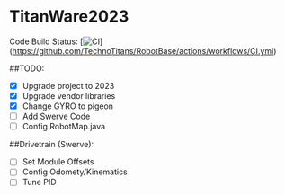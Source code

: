 # TitanWare2023

Code Build Status: [![CI](https://github.com/TechnoTitans/RobotBase/actions/workflows/CI.yml/badge.svg)]
(https://github.com/TechnoTitans/RobotBase/actions/workflows/CI.yml)

##TODO:
- [x] Upgrade project to 2023
- [x] Upgrade vendor libraries
- [x] Change GYRO to pigeon
- [ ] Add Swerve Code
- [ ] Config RobotMap.java

##Drivetrain (Swerve):
- [ ] Set Module Offsets
- [ ] Config Odomety/Kinematics
- [ ] Tune PID
